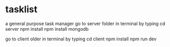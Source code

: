 # tasklist

a general purpose task manager
go to server folder in terminal by typing
cd server
npm install 
npm install mongodb

go to client older in terminal by typing
cd client
npm install
npm run dev 

